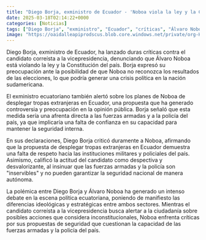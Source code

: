 ```yaml
---
title: "Diego Borja, exministro de Ecuador - 'Noboa viola la ley y la Constitución, tememos que no reconozca los resultados'"
date: 2025-03-18T02:14:22+0000
categories: [Noticias]
tags: ["Diego Borja", "exministro", "Ecuador", "críticas", "Álvaro Noboa", "ley", "Constitución", "elecciones", "tropas extranjeras", "controversia", "seguridad interna", "fuerzas armadas", "policía", "propuesta", "instituciones militares", "debate"]
image: "https://oaidalleapiprodscus.blob.core.windows.net/private/org-HKmKxpuNw3Y88lm4EBrIPq0n/user-ZwiCXOggLL8ZNNKE2g7rXFmV/img-VMaELZNUVfH6FzzgEQ5NoYaG.png?st=2025-03-18T01%3A14%3A22Z&se=2025-03-18T03%3A14%3A22Z&sp=r&sv=2024-08-04&sr=b&rscd=inline&rsct=image/png&skoid=d505667d-d6c1-4a0a-bac7-5c84a87759f8&sktid=a48cca56-e6da-484e-a814-9c849652bcb3&skt=2025-03-17T17%3A01%3A02Z&ske=2025-03-18T17%3A01%3A02Z&sks=b&skv=2024-08-04&sig=9O/ggkobM8cs6IevADL5ozj7FUHOfGATwuSiGKqABVM%3D"
---
```


Diego Borja, exministro de Ecuador, ha lanzado duras críticas contra el candidato correísta a la vicepresidencia, denunciando que Álvaro Noboa está violando la ley y la Constitución del país. Borja expresó su preocupación ante la posibilidad de que Noboa no reconozca los resultados de las elecciones, lo que podría generar una crisis política en la nación sudamericana.

El exministro ecuatoriano también alertó sobre los planes de Noboa de desplegar tropas extranjeras en Ecuador, una propuesta que ha generado controversia y preocupación en la opinión pública. Borja señaló que esta medida sería una afrenta directa a las fuerzas armadas y a la policía del país, ya que implicaría una falta de confianza en su capacidad para mantener la seguridad interna.

En sus declaraciones, Diego Borja criticó duramente a Noboa, afirmando que la propuesta de desplegar tropas extranjeras en Ecuador demuestra una falta de respeto hacia las instituciones militares y policiales del país. Asimismo, calificó la actitud del candidato como despectiva y desvalorizante, al insinuar que las fuerzas armadas y la policía son "inservibles" y no pueden garantizar la seguridad nacional de manera autónoma.

La polémica entre Diego Borja y Álvaro Noboa ha generado un intenso debate en la escena política ecuatoriana, poniendo de manifiesto las diferencias ideológicas y estratégicas entre ambos sectores. Mientras el candidato correísta a la vicepresidencia busca alertar a la ciudadanía sobre posibles acciones que considera inconstitucionales, Noboa enfrenta críticas por sus propuestas de seguridad que cuestionan la capacidad de las fuerzas armadas y la policía del país.
    